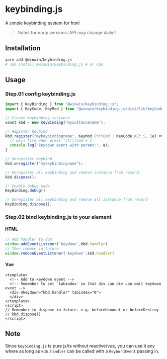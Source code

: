 # keybinding.js

A simple keybinding system for html

> Notes for early versions:
> API may change daily!!

## Installation

```bash
yarn add @winwin/keybinding.js
# npm install @winwin/keybinding.js # or npm
```

## Usage

### Step.01 config keybinding.js

```js
import { KeyBinding } from "@winwin/keybinding.js";
import { KeyCode, KeyMod } from "@winwin/keybinding.js/dist/lib/keyCodes";

// Create keybinding instance
const kbd = new KeyBinding("myinstancename");

// Register keybind
kbd.register("mykeybindingname", KeyMod.CtrlCmd | KeyCode.KEY_S, (e) => {
  // will fire when press 'ctrl/cmd + s'
  console.log("keydown event with params:", e);
}

// Unregister keybind
kbd.unregister("mykeybindingname");

// Unregister all keybinding and remove instance from record.
kbd.dispose();

// Enable debug mode
KeyBinding.debug()

// Unregister all keybinding and remove all instance from record
KeyBinding.dispose();
```

### Step.02 bind keybinding.js to your element

#### HTML

```js
// Add handler to dom
window.addEventListener('keydown',kbd.handler)
// Then remove in future
window.removeEventListener('keydown',kbd.handler)
```

#### Vue

```vue
<template>
  <!-- Add to keydown event -->
  <!-- Remember to set `tabindex` so that div can div can emit keydown event -->
  <div @keydown="kbd.handler" tabindex="0">
  </div>
</template>
<script>
// Remember to dispose in future. e.g. beforeUnmount or beforeDestroy
// kbd.dispose()
</script>
```

## Note

Since `keybinding.js` is pure js/ts without reactive/vue, you can use it any where as long as `kdb.handler` can be called with a `KeybordEvent` passing in.
